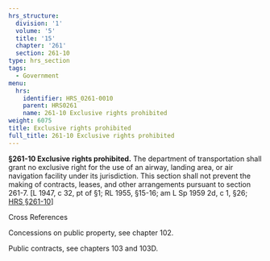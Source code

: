 ```yaml
---
hrs_structure:
  division: '1'
  volume: '5'
  title: '15'
  chapter: '261'
  section: 261-10
type: hrs_section
tags:
  - Government
menu:
  hrs:
    identifier: HRS_0261-0010
    parent: HRS0261
    name: 261-10 Exclusive rights prohibited
weight: 6075
title: Exclusive rights prohibited
full_title: 261-10 Exclusive rights prohibited
---
```

**§261-10 Exclusive rights prohibited.** The department of transportation shall grant no exclusive right for the use of an airway, landing area, or air navigation facility under its jurisdiction. This section shall not prevent the making of contracts, leases, and other arrangements pursuant to section 261-7\. [L 1947, c 32, pt of §1; RL 1955, §15-16; am L Sp 1959 2d, c 1, §26; [HRS §261-10](/title-15/chapter-261/section-261-10/)]

Cross References

Concessions on public property, see chapter 102.

Public contracts, see chapters 103 and 103D.